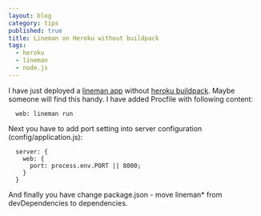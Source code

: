 ```yaml
---
layout: blog
category: tips
published: true
title: Lineman on Heroku without buildpack
tags:
  - heroku
  - lineman
  - node.js
---
```


I have just deployed a [lineman app](http://linemanjs.com)
without [heroku buildpack](https://github.com/linemanjs/heroku-buildpack-lineman).
Maybe someone will find this handy. I have added Procfile with following content:

```
  web: lineman run
```

Next you have to add port setting into server configuration (config/application.js):

```
  server: {
    web: {
      port: process.env.PORT || 8000;
    }
  }
```

And finally you have change package.json - move lineman* from devDependencies to dependencies.
